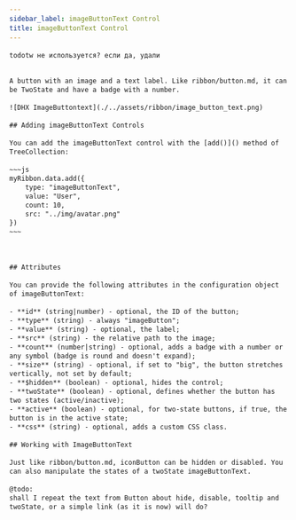 ```yaml
---
sidebar_label: imageButtonText Control
title: imageButtonText Control
---  
```


```todotw не используется? если да, удали``` 

```

A button with an image and a text label. Like ribbon/button.md, it can be TwoState and have a badge with a number.

![DHX ImageButtontext](./../assets/ribbon/image_button_text.png)

## Adding imageButtonText Controls

You can add the imageButtonText control with the [add()]() method of TreeCollection:

~~~js
myRibbon.data.add({
    type: "imageButtonText",
    value: "User",
    count: 10,
    src: "../img/avatar.png"
})
~~~



## Attributes

You can provide the following attributes in the configuration object of imageButtonText:

- **id** (string|number) - optional, the ID of the button;
- **type** (string) - always "imageButton";
- **value** (string) - optional, the label;
- **src** (string) - the relative path to the image;
- **count** (number|string) - optional, adds a badge with a number or any symbol (badge is round and doesn't expand);
- **size** (string) - optional, if set to "big", the button stretches vertically, not set by default;
- **$hidden** (boolean) - optional, hides the control;
- **twoState** (boolean) - optional, defines whether the button has two states (active/inactive);
- **active** (boolean) - optional, for two-state buttons, if true, the button is in the active state;
- **css** (string) - optional, adds a custom CSS class.

## Working with ImageButtonText

Just like ribbon/button.md, iconButton can be hidden or disabled. You can also manipulate the states of a twoState imageButtonText.

@todo:
shall I repeat the text from Button about hide, disable, tooltip and twoState, or a simple link (as it is now) will do?

```